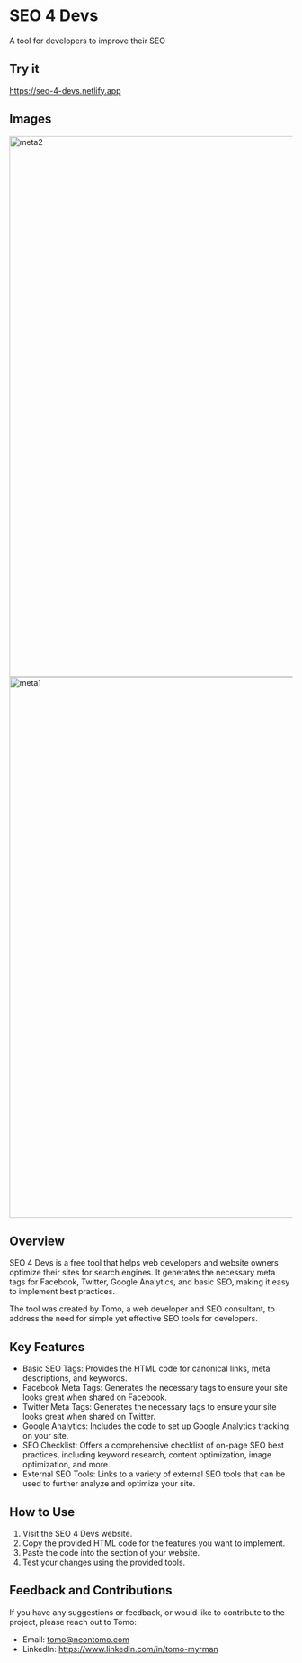 # SEO 4 Devs

A tool for developers to improve their SEO

## Try it

https://seo-4-devs.netlify.app

## Images
<img width="960" alt="meta2" src="https://github.com/neontomo/seo-for-devs/assets/105588693/b5c01123-b9f2-40a2-a4b7-156f79ea4e50">
<img width="960" alt="meta1" src="https://github.com/neontomo/seo-for-devs/assets/105588693/0dbf1b74-ca5c-4f05-8a81-8e28fc073e31">


## Overview

SEO 4 Devs is a free tool that helps web developers and website owners optimize their sites for search engines. It generates the necessary meta tags for Facebook, Twitter, Google Analytics, and basic SEO, making it easy to implement best practices.

The tool was created by Tomo, a web developer and SEO consultant, to address the need for simple yet effective SEO tools for developers.

## Key Features

- Basic SEO Tags: Provides the HTML code for canonical links, meta descriptions, and keywords.
- Facebook Meta Tags: Generates the necessary tags to ensure your site looks great when shared on Facebook.
- Twitter Meta Tags: Generates the necessary tags to ensure your site looks great when shared on Twitter.
- Google Analytics: Includes the code to set up Google Analytics tracking on your site.
- SEO Checklist: Offers a comprehensive checklist of on-page SEO best practices, including keyword research, content optimization, image optimization, and more.
- External SEO Tools: Links to a variety of external SEO tools that can be used to further analyze and optimize your site.

## How to Use

1. Visit the SEO 4 Devs website.
2. Copy the provided HTML code for the features you want to implement.
3. Paste the code into the <head> section of your website.
4. Test your changes using the provided tools.

## Feedback and Contributions

If you have any suggestions or feedback, or would like to contribute to the project, please reach out to Tomo:

- Email: tomo@neontomo.com
- LinkedIn: https://www.linkedin.com/in/tomo-myrman
